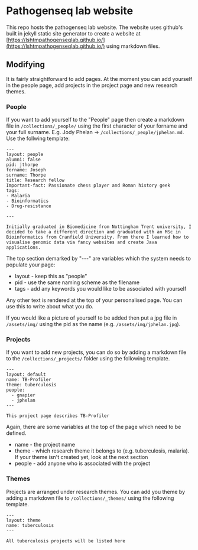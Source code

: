 # Pathogenseq lab website

This repo hosts the pathogenseq lab website.
The website uses github's built in jekyll static site generator to create a website at [https://lshtmpathogenseqlab.github.io/](https://lshtmpathogenseqlab.github.io/) using markdown files.

## Modifying

It is fairly straightforward to add pages. At the moment you can add yourself in the people page, add projects in the project page and new research themes.

### People

If you want to add yourself to the "People" page then create a markdown file in `/collections/_people/` using the first character of your forname and your full surname. E.g. Jody Phelan -> `/collections/_people/jphelan.md`. Use the follwing template:

```
--- 
layout: people
alumni: false
pid: jthorpe
forname: Joseph
surname: Thorpe 
title: Research fellow 
Important-fact: Passionate chess player and Roman history geek 
tags:   
- Malaria
- Bioinformatics   
- Drug-resistance 

---

Initially graduated in Biomedicine from Nottingham Trent university, I decided to take a different direction and graduated with an MSc in Bioinformatics from Cranfield University. From there I learned how to visualise genomic data via fancy websites and create Java applications.

```
The top section demarked by "---" are variables which the system needs to populate your page:
 - layout - keep this as "people"
 - pid - use the same naming scheme as the filename
 - tags - add any keywords you would like to be associated with yourself

Any other text is rendered at the top of your personalised page. You can use this to write about what you do.

If you would like a picture of yourself to be added then put a jpg file in `/assets/img/` using the pid as the name (e.g. `/assets/img/jphelan.jpg`).

### Projects

If you want to add new projects, you can do so by adding a markdown file to the `/collections/_projects/` folder using the following template.

```
---
layout: default
name: TB-Profiler
theme: tuberculosis
people:
  - gnapier
  - jphelan
---

This project page describes TB-Profiler
```

Again, there are some variables at the top of the page which need to be defined. 
 - name - the project name
 - theme - which research theme it belongs to (e.g. tuberculosis, malaria). If your theme isn't created yet, look at the next section
 - people - add anyone who is associated with the project

### Themes

Projects are arranged under research themes. You can add you theme by adding a markdown file to `/collections/_themes/` using the following template.

```
---
layout: theme
name: tuberculosis
---

All tuberculosis projects will be listed here

```
